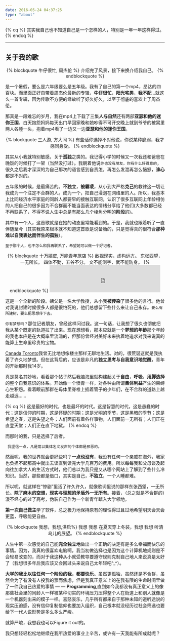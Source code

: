 ```yaml
---
date: 2016-05-24 04:37:25
type: "about"
---
```


{% cq %} 其实我自己也不知道自己是一个怎样的人，特别是一年一年这样得过。  {% endcq %}
- - -


关于我的歌
----

<center>
{% blockquote 牛仔很忙, 周杰伦 %}
介绍完了风景，接下来换介绍我自己。
{% endblockquote %}
</center>

是一个暑假，要么是六年级要么是五年级。我有了自己的第一个mp4，昂达的四百块。而里面正好自带着周杰伦最新的专辑，**牛仔很忙**，**阳光宅男**，**我不配**…就这么一首专辑，因为传歌不方便的缘故听了好久好久，以至于彻底的喜欢上了周杰伦。

那真是一段难忘的岁月，我在mp4上下载了三集**人与自然**还有两部**亚瑟和他的迷你王国**。白天抱怨妈妈每天出门早回家晚和她吵得不可开交晚上就到爷爷的被窝里两人各睡一头，抱着mp4看了一边又一边**亚瑟和他的迷你王国**。

<center>
{% blockquote 三人游, 方大同 %}
有些话你选择不对他说，你说某种脆弱，我才感同身受。
{% endblockquote %}
</center>

其实从小我就特别敏感，关于**孤独**之类的。我记得小学的时候又一次我还和爸爸在晚饭的时候打了一架（当然没打过）。我朝着他说`你也没有朋友，你有什么好得意的`，很久之后我才深深的为自己那次的语言感到自责怎，再怎么发泄再怎么恼怒，**诛心**都是不对的。

五年级的时候，是最痛苦的。**不独立**，**被霸凌**，从小到大严格**克己**的教律这一切让我成为一个注定不合群的人。成为一个，把自己浸泡在网络里的人。所以，我基本上比同经济水平家庭的同龄人都要早的接触互联网，认识了很多互联网上年龄相仿的人把自己的很多因为不合群而不能当面表达的情绪分享给了他们(大多数都已经不再联系了，不得不说人生中总是有那么几个棱角分明的**阶段**的)。

其中有一个人，这首歌就是在她的动态里常能看到的。于是，我就也跟着听了一直伴随至今（其实我原来根本就不知道这首歌是说备胎的，只是觉得真的很符合**那种难以自我表达而伴生的孤独**）。

    至于那个人，也不怎么和我再联系了，希望她可以做一个好记者。

<center>
{% blockquote 十万嬉皮, 万能青年旅店 %}
敌视现实，虚构远方。
东张西望，一无所长。
四体不勤，五谷不分。
文不能测字，武不能防身。
{% endblockquote %}

<iframe frameborder="no" border="0" marginwidth="0" marginheight="0" width=350 height=86 src="http://music.163.com/outchain/player?type=2&id=386837&auto=0&height=66"></iframe>

</center>


这是一个全新的阶段。姨父是一名大学教授，从小我**被传染**了很多他的言行。他曾对我说封建时候很多人都是很怕死的，他们总想留下些什么来让自己永存。`要么有所建树，要么把思想传下去。`

`你有梦想吗？`那位记者朋友，曾经这样问过我。这一句话，让我想了很久也彻底把我从某个既定的轨道拉了出来。现在想想看，那本应就是一个**梦想的年龄**那个年龄的我也本应是在大概率里流淌的，但那份曾经对美好未来执着地追求对我来说真的能算上生命里珍贵的宝物。

[Canada,Toronto](http://tieba.baidu.com/p/730681060)我曾无比地想像楼主那样无聊地生活。对的，很荒诞这就是我执着了许久地梦想。但在这背后的，应该是非凡的**独立思考与自我意识地觉醒**，青年的开始那时我14岁。

真是莫名其妙地，看着那个帖子然后我脑海里就构建起关于**自由**，**呼吸**，**用脚选择**的整个自我意识的体系。开始像一个愤青一样，对各种由所谓**集体利益**产生的束缚心生积怨。看着眼前那群在母体里脊椎上插着管子的少年们，在不合群的道路上越走越远……

{% cq %} 这是最好的时代，也是最坏的时代。这是智慧的时代，这是愚蠢的时代；这是信仰的时期，这是怀疑的时期；这是光明的季节，这是黑暗的季节；这是希望之春，这是失望之冬；人们面前有着各样事物，人们面前一无所有；人们正在直登天堂；人们正在直下地狱。 {% endcq %}

而那时的我，只是选择了后者。
   
     我坚信一点，凡是常以集体名义发声的个体都是邪恶的。


然而呢，我的世界就会更好些吗？**一点也没有**，我没有任何一个亲戚在海外，我家也负担不起那高中就出去读直到读完大学几百万的费用。所以每每我和父母谈及起向往加拿大人的生活方式时，他们总以为我只是又从哪个网站上了解到了些什么冷知识。当然，那些都是借口，其实是自己，**不独立**，一个人睡都难。

所以呢，就这样在“惨剧”里活了许久许久，就像歌词里说的那样东张西望，一无所长。**除了麻木的空想，现实与理想的矛盾外一无所有**。接着，（总之就是不合群的）漫不经心的过了高考，伪装自己作为一个新青年踏入大学领地。

**第一次自己做主**学了软件，总之极力地保持原有的理性得过且过地希望明天会天会更蓝，呼吸能更自由。

<center>
{% blockquote 我想，我想,洪启%}
我想 我想 在夏天穿上冬装，我想 我想 听清鸟儿的展望。
{% endblockquote %}
</center>

人生中第一次感觉的自己能**完全独立地**做出一个正确的决定有是多么幸福而快乐的事情。因为，我真的很喜欢电脑啊，我当初做选择也是因为这个计算机地规则是不会轻易改变的，而对于我这种从小就受教导要遵守规则克制自己地人来说真是太好了（我想很多年后我应该又会回过头来说自己太年轻吧^_^）。

**大学的我比以往任何一个阶段的我，都要快乐**。虽然更孤独，虽然还是不合群，虽然会为了有没有人投我的票而焦虑，但是我真正意义上的在我有限的生命时间里做了一件我自己热爱的事情 — — **Programming**,直到如今我都没有真正意义上的像那些社会里的同龄人一样被某种切实的环境压力压得整个人在街道上和别人就像是一个机器刻出来的模子一样。喜怒哀乐，几乎所有都来自于那种未知的道听途说的现实压迫感，没有信仰复制信仰也要加入组织，自己根本就没经历过社会筛选也要给下一代人说形势是多么多么严峻。

就算严峻，我想我也可以Figure it out的。

我只想轻轻松松地继续在我所热爱的事业上辛苦，或许有一天我能有所成就呢？
